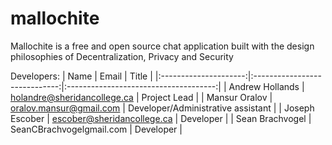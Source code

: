 # mallochite
Mallochite is a free and open source chat application built with the design philosophies of Decentralization, Privacy and Security


Developers:
| Name	        	| Email         		| Title  				|
|:---------------------:|:-----------------------------:|:-------------------------------------:|
| Andrew Hollands      	| holandre@sheridancollege.ca 	| Project Lead 				|
| Mansur Oralov      	| oralov.mansur@gmail.com	| Developer/Administrative assistant	|
| Joseph Escober 	| escober@sheridancollege.ca	| Developer				|
| Sean Brachvogel	| SeanCBrachvogelgmail.com	| Developer				|
